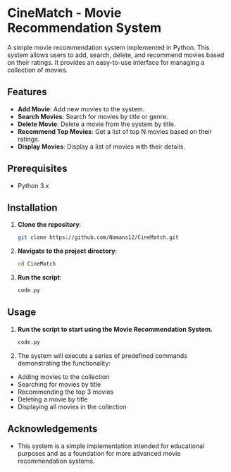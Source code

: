 # CineMatch - Movie Recommendation System

A simple movie recommendation system implemented in Python. This system allows users to add, search, delete, and recommend movies based on their ratings. It provides an easy-to-use interface for managing a collection of movies.

## Features

- **Add Movie**: Add new movies to the system.
- **Search Movies**: Search for movies by title or genre.
- **Delete Movie**: Delete a movie from the system by title.
- **Recommend Top Movies**: Get a list of top N movies based on their ratings.
- **Display Movies**: Display a list of movies with their details.

## Prerequisites
- Python 3.x

## Installation

1. **Clone the repository**:
   ```sh
   git clone https://github.com/Namans12/CineMatch.git

2. **Navigate to the project directory**:
   ```sh
   cd CineMatch

3. **Run the script**:
   ```sh
   code.py

## Usage

1. **Run the script to start using the Movie Recommendation System.**
   ```sh
   code.py

2. The system will execute a series of predefined commands demonstrating the functionality:

- Adding movies to the collection
- Searching for movies by title
- Recommending the top 3 movies
- Deleting a movie by title
- Displaying all movies in the collection

## Acknowledgements

- This system is a simple implementation intended for educational purposes and as a foundation for more advanced movie recommendation systems.
